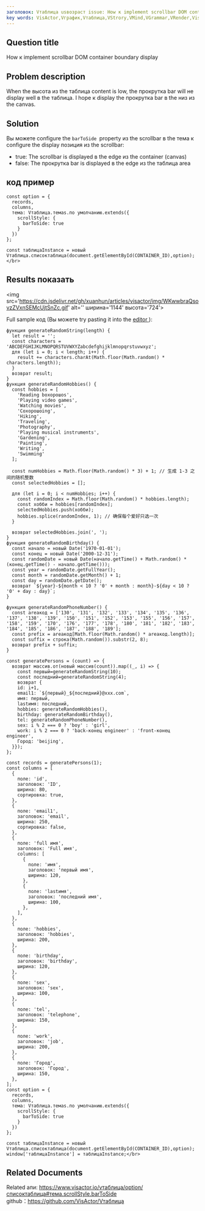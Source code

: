 ```yaml
---
заголовок: Vтаблица usвозраст issue: How к implement scrollbar DOM container boundary display</br>
key words: VisActor,Vграфик,Vтаблица,VStrory,VMind,VGrammar,VRender,Visualization,график,данные,таблица,Graph,Gis,LLM
---
```

## Question title

How к implement scrollbar DOM container boundary display</br>


## Problem description

When the высота из the таблица content is low, the прокрутка bar will не display well в the таблица. I hope к display the прокрутка bar в the низ из the canvas.</br>


## Solution

Вы можете configure the `barToSide `property из the scrollbar в the тема к configure the display позиция из the scrollbar:</br>
*  true: The scrollbar is displayed в the edge из the container (canvas)</br>
*  false: The прокрутка bar is displayed в the edge из the таблица area</br>


## код пример

```
const option = {
  records,
  columns,
  тема: Vтаблица.темаs.по умолчанию.extends({
    scrollStyle: {
      barToSide: true
    }
  })
};

const таблицаInstance = новый Vтаблица.списоктаблица(document.getElementById(CONTAINER_ID),option);</br>
```
## Results показать

<img src='https://cdn.jsdelivr.net/gh/xuanhun/articles/visactor/img/WKwwbraQsovzZVxnSEMcUjtSnZc.gif' alt='' ширина='1144' высота='724'>

Full sample код (Вы можете try pasting it into the [editor ](https%3A%2F%2Fwww.visactor.io%2Fvтаблица%2Fдемонстрация%2Fтаблица-тип%2Fсписок-таблица-tree)):</br>
```
функция generateRandomString(length) {
  let result = '';
  const characters = 'ABCDEFGHIJKLMNOPQRSTUVWXYZabcdefghijklmnopqrstuvwxyz';
  для (let i = 0; i < length; i++) {
    result += characters.charAt(Math.floor(Math.random() * characters.length));
  }
  возврат result;
}
функция generateRandomHobbies() {
  const hobbies = [
    'Reading boхорошоs',
    'Playing video games',
    'Watching movies',
    'Coхорошоing',
    'Hiking',
    'Traveling',
    'Photography',
    'Playing musical instruments',
    'Gardening',
    'Painting',
    'Writing',
    'Swimming'
  ];

  const numHobbies = Math.floor(Math.random() * 3) + 1; // 生成 1-3 之间的随机整数
  const selectedHobbies = [];

  для (let i = 0; i < numHobbies; i++) {
    const randomIndex = Math.floor(Math.random() * hobbies.length);
    const хобби = hobbies[randomIndex];
    selectedHobbies.push(хобби);
    hobbies.splice(randomIndex, 1); // 确保每个爱好只选一次
  }

  возврат selectedHobbies.join(', ');
}
функция generateRandomBirthday() {
  const начало = новый Date('1970-01-01');
  const конец = новый Date('2000-12-31');
  const randomDate = новый Date(начало.getTime() + Math.random() * (конец.getTime() - начало.getTime()));
  const year = randomDate.getFullYear();
  const month = randomDate.getMonth() + 1;
  const day = randomDate.getDate();
  возврат `${year}-${month < 10 ? '0' + month : month}-${day < 10 ? '0' + day : day}`;
}

функция generateRandomPhoneNumber() {
  const areaкод = ['130', '131', '132', '133', '134', '135', '136', '137', '138', '139', '150', '151', '152', '153', '155', '156', '157', '158', '159', '170', '176', '177', '178', '180', '181', '182', '183', '184', '185', '186', '187', '188', '189'];
  const prefix = areaкод[Math.floor(Math.random() * areaкод.length)];
  const suffix = строка(Math.random()).substr(2, 8);
  возврат prefix + suffix;
}

const generatePersons = (count) => {
  возврат массив.от(новый массив(count)).map((_, i) => {
    const первый=generateRandomString(10);
    const последний=generateRandomString(4);
    возврат {
    id: i+1,
    email1: `${первый}_${последний}@xxx.com`,
    имя: первый,
    lastимя: последний,
    hobbies: generateRandomHobbies(),
    birthday: generateRandomBirthday(),
    tel: generateRandomPhoneNumber(),
    sex: i % 2 === 0 ? 'boy' : 'girl',
    work: i % 2 === 0 ? 'back-конец engineer' : 'front-конец engineer',
    Город: 'beijing',
  }});
};

const records = generatePersons(1);
const columns = [
  {
    поле: 'id',
    заголовок: 'ID',
    ширина: 80,
    сортировка: true,
  },
  {
    поле: 'email1',
    заголовок: 'email',
    ширина: 250,
    сортировка: false,
  },
  {
    поле: 'full имя',
    заголовок: 'Full имя',
    columns: [
      {
        поле: 'имя',
        заголовок: 'первый имя',
        ширина: 120,
      },
      {
        поле: 'lastимя',
        заголовок: 'последний имя',
        ширина: 100,
      },
    ],
  },
  {
    поле: 'hobbies',
    заголовок: 'hobbies',
    ширина: 200,
  },
  {
    поле: 'birthday',
    заголовок: 'birthday',
    ширина: 120,
  },
  {
    поле: 'sex',
    заголовок: 'sex',
    ширина: 100,
  },
  {
    поле: 'tel',
    заголовок: 'telephone',
    ширина: 150,
  },
  {
    поле: 'work',
    заголовок: 'job',
    ширина: 200,
  },
  {
    поле: 'Город',
    заголовок: 'Город',
    ширина: 150,
  },
];
const option = {
  records,
  columns,
  тема: Vтаблица.темаs.по умолчанию.extends({
    scrollStyle: {
      barToSide: true
    }
  })
};

const таблицаInstance = новый Vтаблица.списоктаблица(document.getElementById(CONTAINER_ID),option);
window['таблицаInstance'] = таблицаInstance;</br>
```
## Related Documents

Related апи: https://www.visactor.io/vтаблица/option/списоктаблица#тема.scrollStyle.barToSide</br>
github：https://github.com/VisActor/Vтаблица</br>



